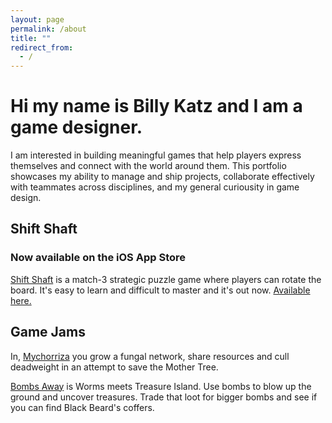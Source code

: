 ```yaml
---
layout: page
permalink: /about
title: ""
redirect_from:
  - /
---
```

# Hi my name is Billy Katz and I am a game designer. 

I am interested in building meaningful games that help players express themselves and connect with the world around them. This portfolio showcases my ability to manage and ship projects, collaborate effectively with teammates across disciplines, and my general curiousity in game design. 

## Shift Shaft 
### Now available on the iOS App Store
[Shift Shaft](./shift-shaft) is a match-3 strategic puzzle game where players can rotate the board. It's easy to learn and difficult to master and it's out now. [Available here.](https://apps.apple.com/us/app/shift-shaft/id1387207777)



<!-- [Meowsterminds](./meowsterminds) is a cooperative party game where 3-6 players control a criminal crew of cats to pull off elaborate heists. -->

## Game Jams
In, [Mychorriza](./game-jams) you grow a fungal network, share resources and cull deadweight in an attempt to save the Mother Tree.

[Bombs Away](./game-jams) is Worms meets Treasure Island. Use bombs to blow up the ground and uncover treasures. Trade that loot for bigger bombs and see if you can find Black Beard's coffers.

